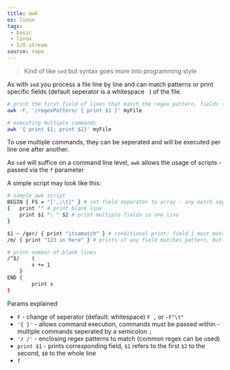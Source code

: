 ```yaml
---
title: awk
os: linux
tags:
 - basic
 - linux
 - I/O stream
source: repo
---
```

> Kind of like `sed` but syntax goes more into programming style

As with `sed` you process a file line by line and can match patterns or print specific fields (default seperator is a whitespace ` `) of the file.

```bash
# print the first field of lines that match the regex pattern, fields seperated by a comma
awk -F, '/regexPattern/ { print $1 }' myFile

# executing multiple commands
awk '{ print $1; print $2}' myFile
```

To use multiple commands, they can be seperated and will be executed per line one after another.

As `sed` will suffice on a command line level, `awk` allows the usage of scripts - passed via the `f` parameter


A simple script may look like this:

```bash
# sample awk script
BEGIN { FS = "[',;\t]" } # set field seperator to array - any match seperates the field
{	print "" # print blank line
	print $1 ": " $2 # print multiple fields in one line
}

$1 ~ /ger/ { print "itsamatch" } # conditional print: field 1 must match regex pattern 
/m/ { print "123 in here" } # prints if any field matches pattern, but only once per line

# print number of blank lines
/^$/	{
		x += 1
	}
END {
		print x
}
```


Params explained
- `F` - change of seperator (default: whitespace) `F ,` or `-F"\t"`
- `'{ }'` - allows command execution, commands must be passed within - multiple commands seperated by a semicolon `;`
- `'/ /'` - enclosing regex patterns to match (common regex can be used)
- `print $1` - prints corresponding field, `$1` refers to the first `$2` to the second, `$0` to the whole line
- `f`